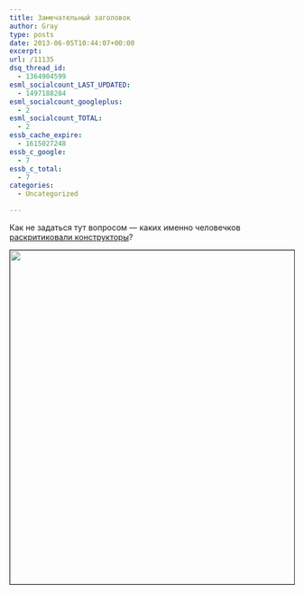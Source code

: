 ```yaml
---
title: Замечательный заголовок
author: Gray
type: posts
date: 2013-06-05T10:44:07+00:00
excerpt:
url: /11135
dsq_thread_id:
  - 1364904599
esml_socialcount_LAST_UPDATED:
  - 1497188284
esml_socialcount_googleplus:
  - 2
esml_socialcount_TOTAL:
  - 2
essb_cache_expire:
  - 1615027248
essb_c_google:
  - 7
essb_c_total:
  - 7
categories:
  - Uncategorized

---
```








Как не задаться тут вопросом — каких именно человечков [раскритиковали конструкторы][1]?

<img src="https://i1.wp.com/s2.forumimg.net/blog/2013-06-05_15-42-37.png?resize=640%2C592" alt="" width="640" height="592" border="1" data-recalc-dims="1" />

 [1]: http://korrespondent.net/strange/1567224-konstruktory-lego-raskritikovali-za-agressivnye-lica-chelovechkov